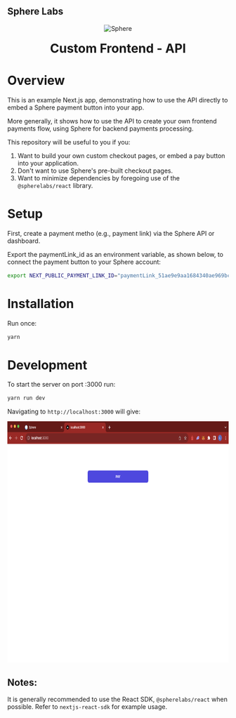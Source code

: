 ## Sphere Labs

<div align="center">
    <a>
        <img alt="Sphere" src="https://avatars.githubusercontent.com/u/109333730?s=200&v=4" width="95"/>
    </a>
  <h1 style="margin-top:20px;">Custom Frontend - API</h1>
</div>

# Overview

This is an example Next.js app, demonstrating how to use the API directly to embed a Sphere payment button into your app.

More generally, it shows how to use the API to create your own frontend payments flow, using Sphere for backend payments processing.

This repository will be useful to you if you:

1. Want to build your own custom checkout pages, or embed a pay button into your application.
1. Don't want to use Sphere's pre-built checkout pages.
1. Want to minimize dependencies by foregoing use of the `@spherelabs/react` library.

# Setup

First, create a payment metho (e.g., payment link) via the Sphere API or dashboard. 

Export the paymentLink_id as an environment variable, as shown below, to connect the payment button to your Sphere account:

```bash
export NEXT_PUBLIC_PAYMENT_LINK_ID="paymentLink_51ae9e9aa1684340ae969bc1b23f540d"
```

# Installation

Run once:

```bash
yarn
```

# Development

To start the server on port :3000 run:

```bash
yarn run dev
```

Navigating to `http://localhost:3000` will give:

<div align="center">
<img src="../../assets/nestjs-react.png" width="800" height="550"/>
</div>

## Notes:

It is generally recommended to use the React SDK, `@spherelabs/react` when possible. Refer to `nextjs-react-sdk` for example usage.
